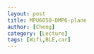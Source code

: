 ```yaml
---
layout: post
title: MPU6050-DMP6-plane
author: [Cheng]
category: [Lecture]
tags: [Wifi,BLE,car]
---
```

